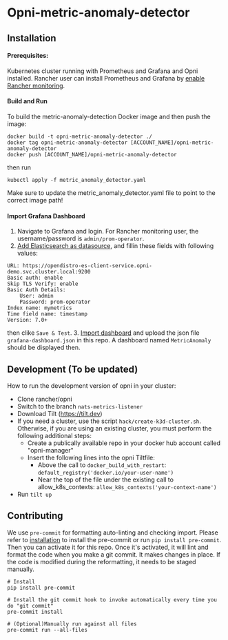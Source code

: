 # Opni-metric-anomaly-detector

## Installation
#### Prerequisites:
Kubernetes cluster running with Prometheus and Grafana and Opni installed.
Rancher user can install Prometheus and Grafana by [enable Rancher monitoring](https://rancher.com/docs/rancher/v2.5/en/monitoring-alerting/guides/enable-monitoring/).


#### Build and Run
To build the metric-anomaly-detection Docker image and then push the image:
```
docker build -t opni-metric-anomaly-detector ./
docker tag opni-metric-anomaly-detector [ACCOUNT_NAME]/opni-metric-anomaly-detector
docker push [ACCOUNT_NAME]/opni-metric-anomaly-detector

```

then run
```
kubectl apply -f metric_anomaly_detector.yaml
```
Make sure to update the metric_anomaly_detector.yaml file to point to the correct image path!

#### Import Grafana Dashboard
1. Navigate to Grafana and login. For Rancher monitoring user, the username/password is `admin/prom-operator`.
2. [Add Elasticsearch as datasource](https://grafana.com/docs/grafana/latest/datasources/add-a-data-source/#add-a-data-source), and fillin these fields with following values:
```
URL: https://opendistro-es-client-service.opni-demo.svc.cluster.local:9200
Basic auth: enable
Skip TLS Verify: enable
Basic Auth Details:
    User: admin
    Password: prom-operator
Index name: mymetrics
Time field name: timestamp
Version: 7.0+
```
then clike `Save & Test`.
3. [Import dashboard](https://grafana.com/docs/grafana/latest/dashboards/export-import/#import-dashboard) and upload the json file `grafana-dashboard.json` in this repo.
A dashboard named `MetricAnomaly` should be displayed then.

## Development (To be updated)
How to run the development version of opni in your cluster:
- Clone rancher/opni
- Switch to the branch `nats-metrics-listener`
- Download Tilt (https://tilt.dev)
- If you need a cluster, use the script `hack/create-k3d-cluster.sh`. Otherwise, if you are using an existing cluster, you must perform the following additional steps:
  - Create a publically available repo in your docker hub account called "opni-manager"
  - Insert the following lines into the opni Tiltfile:
    - Above the call to `docker_build_with_restart`: `default_registry('docker.io/your-user-name')`
    - Near the top of the file under the existing call to allow_k8s_contexts: `allow_k8s_contexts('your-context-name')`
- Run `tilt up`

## Contributing
We use `pre-commit` for formatting auto-linting and checking import. Please refer to [installation](https://pre-commit.com/#installation) to install the pre-commit or run `pip install pre-commit`. Then you can activate it for this repo. Once it's activated, it will lint and format the code when you make a git commit. It makes changes in place. If the code is modified during the reformatting, it needs to be staged manually.

```
# Install
pip install pre-commit

# Install the git commit hook to invoke automatically every time you do "git commit"
pre-commit install

# (Optional)Manually run against all files
pre-commit run --all-files
```
